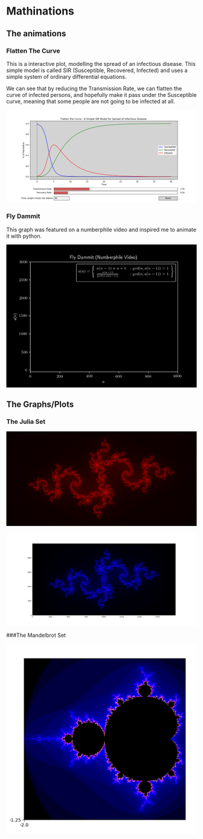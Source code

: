 # Mathinations
## The animations
### Flatten The Curve
This is a interactive plot, modelling the spread of an infectious disease. This simple model is called SIR (Susceptible, Recovered, Infected) and uses a simple system of ordinary differential equations.

We can see that by reducing the Transmission Rate, we can flatten the curve of infected persons, and hopefully make it pass under the Susceptible curve, meaning that some people are not going to be infected at all.

<p align="center">
  <img src="images/FlattenTheCurve.png"/>
</p>

### Fly Dammit
This graph was featured on a numberphile video and inspired me to animate it with python.

<p align="center">
  <img src="animations/FlyDammit.gif"/>
</p>

## The Graphs/Plots
### The Julia Set
<p align="center">
  <img src="images/JuliaSetHot.png"/>
</p>

<p align="center">
  <img src="images/JuliaSet.png"/>
</p>

###The Mandelbrot Set
<p align="center">
  <img src="images/MandelbrotSet.png"/>
</p>

